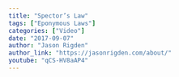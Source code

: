 ```yaml
---
title: "Spector’s Law"
tags: ["Eponymous Laws"]
categories: ["Video"]
date: "2017-09-07"
author: "Jason Rigden"
author_link: "https://jasonrigden.com/about/"
youtube: "qCS-HV8aAP4"
---
```

